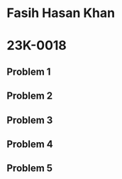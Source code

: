 # Fasih Hasan Khan
# 23K-0018

## Problem 1

## Problem 2

## Problem 3

## Problem 4

## Problem 5
